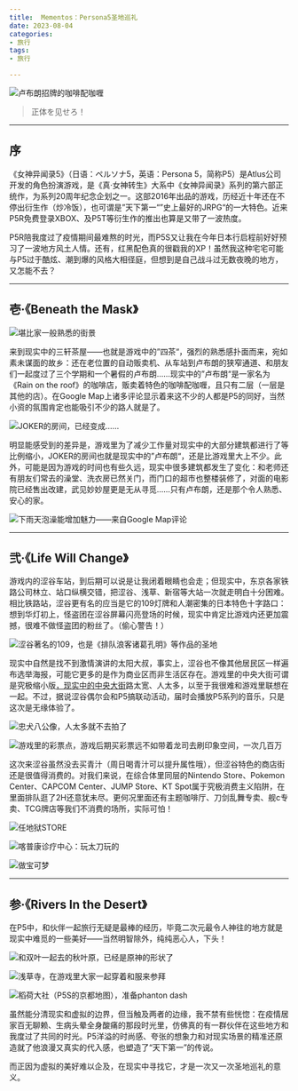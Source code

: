 ```yaml
---
title:  Mementos：Persona5圣地巡礼
date: 2023-08-04
categories:
- 旅行
tags:
- 旅行

---
```


![卢布朗招牌的咖啡配咖喱](https://raw.githubusercontent.com/DF-Master/yidapicbed/main/2023/202307/202307JPP5/202307JPP500.jpg)

> 正体を见せろ！
> 

---

<!--more-->


## 序

《女神异闻录5》（日语：ペルソナ5，英语：Persona 5，简称P5）是Atlus公司开发的角色扮演游戏，是《真·女神转生》大系中《女神异闻录》系列的第六部正统作，为系列20周年纪念企划之一。这部2016年出品的游戏，历经近十年还在不停出衍生作（炒冷饭），也可谓是”天下第一“”史上最好的JRPG“的一大特色。近来P5R免费登录XBOX、及P5T等衍生作的推出也算是又带了一波热度。

P5R陪我度过了疫情期间最难熬的时光，而P5S又让我在今年日本行启程前好好预习了一波地方风土人情。还有，红黑配色真的很戳我的XP！虽然我这种宅宅可能与P5过于酷炫、潮到爆的风格大相径庭，但想到是自己战斗过无数夜晚的地方，又怎能不去？

---

## 壱·《Beneath the Mask》

![堪比家一般熟悉的街景](https://raw.githubusercontent.com/DF-Master/yidapicbed/main/2023/202307/202307JPP5/202307JPP501.jpg)


来到现实中的三轩茶屋——也就是游戏中的”四茶“，强烈的熟悉感扑面而来，宛如素未谋面的故乡：还在老位置的自动贩卖机、从车站到卢布朗的狭窄通道、和朋友们一起度过了三个学期和一个暑假的卢布朗……现实中的”卢布朗“是一家名为《Rain on the roof》的咖啡店，贩卖着特色的咖啡配咖喱，且只有二层（一层是其他的店）。在Google Map上诸多评论显示着来这不少的人都是P5的同好，当然小资的氛围肯定也能吸引不少的路人就是了。

![JOKER的房间，已经变成……](https://raw.githubusercontent.com/DF-Master/yidapicbed/main/2023/202307/202307JPP5/202307JPP502.jpg)

明显能感受到的差异是，游戏里为了减少工作量对现实中的大部分建筑都进行了等比例缩小，JOKER的房间也就是现实中的”卢布朗“，还是比游戏里大上不少。此外，可能是因为游戏的时间也有些久远，现实中很多建筑都发生了变化：和老师还有朋友们常去的澡堂、洗衣房已然关门，而门口的超市也整楼装修了，对面的电影院已经售出改建，武见妙妙屋更是无从寻觅……只有卢布朗，还是那个令人熟悉、安心的家。

![下雨天泡澡能增加魅力——来自Google Map评论](https://raw.githubusercontent.com/DF-Master/yidapicbed/main/2023/202307/202307JPP5/202307JPP503.jpg)

---

## 弐·《Life Will Change》

游戏内的涩谷车站，到后期可以说是让我闭着眼睛也会走；但现实中，东京各家铁路公司林立、站口纵横交错，把涩谷、浅草、新宿等大站一次就走明白十分困难。相比铁路站，涩谷更有名的应当是它的109灯牌和人潮密集的日本特色十字路口：想到华灯初上，怪盗团在涩谷屏幕闪亮登场的时候，现实中肯定比游戏内还更加震撼，很难不做怪盗团的粉丝了。（偷心警告！）

![涩谷著名的109，也是《排队浪客诸葛孔明》等作品的圣地](https://raw.githubusercontent.com/DF-Master/yidapicbed/main/2023/202307/202307JPP5/202307JPP504.jpg)

现实中自然是找不到激情演讲的太阳大叔，事实上，涩谷也不像其他居民区一样遍布选举海报，可能它更多的是作为商业区而非生活区存在。游戏里的中央大街可谓是究极缩小版[，现实中的中央大街](https://www.bilibili.com/read/cv367806)路太宽、人太多，以至于我很难和游戏里联想在一起。不过，据说涩谷偶尔会和P5搞联动活动，届时会播放P5系列的音乐，只是这次是无缘体验了。

![忠犬八公像，人太多就不去拍了](https://raw.githubusercontent.com/DF-Master/yidapicbed/main/2023/202307/202307JPP5/202307JPP505.jpg)

![游戏里的彩票点，游戏后期买彩票远不如带着龙司去刷印象空间，一次几百万](https://raw.githubusercontent.com/DF-Master/yidapicbed/main/2023/202307/202307JPP5/202307JPP506.jpg)

这次来涩谷虽然没去买青汁（周日喝青汁可以提升属性哦），但涩谷特色的商店街还是很值得消费的。对我们来说，在综合体里同层的Nintendo Store、Pokemon Center、CAPCOM Center、JUMP Store、KT Spot属于究极消费主义陷阱，在里面排队逛了2H还意犹未尽。更何况里面还有主题咖啡厅、刀剑乱舞专卖、舰c专卖、TCG牌店等我们不消费的场所，实际可怕！

![任地狱STORE](https://raw.githubusercontent.com/DF-Master/yidapicbed/main/2023/202307/202307JPP5/202307JPP507.jpg)

![喀普康诊疗中心：玩太刀玩的](https://raw.githubusercontent.com/DF-Master/yidapicbed/main/2023/202307/202307JPP5/202307JPP508.jpg)

![做宝可梦](https://raw.githubusercontent.com/DF-Master/yidapicbed/main/2023/202307/202307JPP5/202307JPP509.jpg)

---

## 参·《Rivers In the Desert》

在P5中，和伙伴一起旅行无疑是最棒的经历，毕竟二次元最令人神往的地方就是现实中难觅的一些美好——当然明智除外，纯纯恶心人，下头！

![和双叶一起去的秋叶原，已经是原神的形状了](https://raw.githubusercontent.com/DF-Master/yidapicbed/main/2023/202307/202307JPP5/202307JPP510.jpg)

![浅草寺，在游戏里大家一起穿着和服来参拜](https://raw.githubusercontent.com/DF-Master/yidapicbed/main/2023/202307/202307JPP5/202307JPP511.jpg)

![稻荷大社（P5S的京都地图），准备phanton dash](https://raw.githubusercontent.com/DF-Master/yidapicbed/main/2023/202307/202307JPP5/202307JPP512.jpg) 

虽然能分清现实和虚拟的边界，但当触及两者的边缘，我不禁有些恍惚：在疫情居家百无聊赖、生病头晕全身酸痛的那段时光里，仿佛真的有一群伙伴在这些地方和我度过了共同的时光。P5洋溢的时尚感、夸张的想象力和对现实场景的精准还原造就了他浪漫又真实的代入感，也塑造了“天下第一”的传说。

而正因为虚拟的美好难以企及，在现实中寻找它，才是一次又一次圣地巡礼的意义。